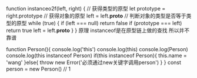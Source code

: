 function instanceo2f(left, right) {
    // 获得类型的原型
    let prototype = right.prototype
    // 获得对象的原型
    left = left.__proto__
    // 判断对象的类型是否等于类型的原型
    while (true) {
        if (left === null)
            return false
        if (prototype === left)
            return true
        left = left.__proto__
    }
}
原理 instanceof是在原型链上做的查找 所以并不靠谱

function Person(){
  console.log('this')
  console.log(this)
  console.log(Person)
  console.log(this instanceof Person)
  if(this instanceof Person){
      this.name = 'wang'
  }else{
      throw new Error('必须通过new关键字调用person')
  }
}
const person = new Person() // 1
